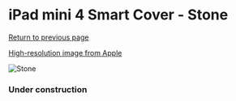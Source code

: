 # iPad mini 4 Smart Cover - Stone

[Return to previous page](/ipad_mini4)

[High-resolution image from Apple](https://store.storeimages.cdn-apple.com/8756/as-images.apple.com/is/MKM02?wid=4500&hei=4500&fmt=png)

<div style="width: 384px"><img src="/everysource/MKM02.png" alt="Stone"></div>

### Under construction
